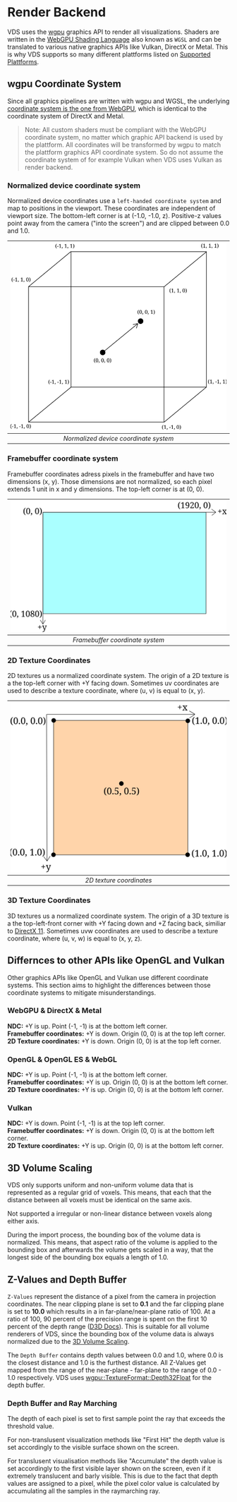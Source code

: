 # Render Backend

VDS uses the [wgpu](https://wgpu.rs/) graphics API to render all visualizations. Shaders are written in the [WebGPU Shading Language](https://gpuweb.github.io/gpuweb/wgsl/) also known as `WGSL` and can be translated to various native graphics APIs like Vulkan, DirectX or Metal. This is why VDS supports so many different plattforms listed on [Supported Plattforms](/supported_plattforms.html).

## wgpu Coordinate System

Since all graphics pipelines are written with wgpu and WGSL, the underlying [coordinate system is the one from WebGPU](https://www.w3.org/TR/webgpu/#coordinate-systems), which is identical to the coordinate system of DirectX and Metal.

> Note: All custom shaders must be compliant with the WebGPU coordinate system, no matter which graphic API backend is used by the plattform. All coordinates will be transformed by wgpu to match the plattform graphics API coordinate system. So do not assume the coordinate system of for example Vulkan when VDS uses Vulkan as render backend.

### Normalized device coordinate system

Normalized device coordinates use a `left-handed coordinate system` and map to positions in the viewport. These coordinates are independent of viewport size. The bottom-left corner is at (-1.0, -1.0, z). Positive-z values point away from the camera ("into the screen") and are clipped between 0.0 and 1.0.

| <img src="images/ndc.svg" alt="Normalized device coordinate system"/> 
| :--------------------------------------:
| _Normalized device coordinate system_

### Framebuffer coordinate system

Framebuffer coordinates adress pixels in the framebuffer and have two dimensions (x, y). Those dimensions are not normalized, so each pixel extends 1 unit in x and y dimensions. The top-left corner is at (0, 0).

| <img src="images/framebuffer.svg" alt="Framebuffer coordinate system"/> 
| :--------------------------------------:
| _Framebuffer coordinate system_


### 2D Texture Coordinates

2D textures us a normalized coordinate system. The origin of a 2D texture is a the top-left corner with +Y facing down. Sometimes uv coordinates are used to describe a texture coordinate, where (u, v) is equal to (x, y).

| <img src="images/2d_texture_coordinates.svg" alt="2D texture coordinates"/> 
| :--------------------------------------:
| _2D texture coordinates_



### 3D Texture Coordinates

3D textures us a normalized coordinate system. The origin of a 3D texture is a the top-left-front corner with +Y facing down and +Z facing back, similiar to [DirectX 11](https://learn.microsoft.com/en-us/windows/win32/direct3d11/overviews-direct3d-11-resources-textures-intro#3d-textures
). Sometimes uvw coordinates are used to describe a texture coordinate, where (u, v, w) is equal to (x, y, z).


## Differnces to other APIs like OpenGL and Vulkan

Other graphics APIs like OpenGL and Vulkan use different coordinate systems. This section aims to highlight the differences between those coordinate systems to mitigate misunderstandings.

### WebGPU & DirectX & Metal
**NDC:** +Y is up. Point (-1, -1) is at the bottom left corner.\
**Framebuffer coordinates:** +Y is down. Origin (0, 0) is at the top left corner.\
**2D Texture coordinates:** +Y is down. Origin (0, 0) is at the top left corner.

### OpenGL & OpenGL ES & WebGL
**NDC:** +Y is up. Point (-1, -1) is at the bottom left corner.\
**Framebuffer coordinates:** +Y is up. Origin (0, 0) is at the bottom left corner.\
**2D Texture coordinates:** +Y is up. Origin (0, 0) is at the bottom left corner.

### Vulkan
**NDC:** +Y is down. Point (-1, -1) is at the top left corner.\
**Framebuffer coordinates:** +Y is down. Origin (0, 0) is at the bottom left corner.\
**2D Texture coordinates:** +Y is up. Origin (0, 0) is at the bottom left corner.

## 3D Volume Scaling

VDS only supports uniform and non-uniform volume data that is represented as a regular grid of voxels. This means, that each that the distance between all voxels must be identical on the same axis.

<!-- TODO: include visual examples here -->

Not supported a irregular or non-linear distance between voxels along either axis.

During the import process, the bounding box of the volume data is normalized. This means, that aspect ratio of the volume is applied to the bounding box and afterwards the volume gets scaled in a way, that the longest side of the bounding box equals a length of 1.0.

## Z-Values and Depth Buffer

`Z-Values` represent the distance of a pixel from the camera in projection coordinates. The near clipping plane is set to **0.1** and the far clipping plane is set to **10.0** which results in a in far-plane/near-plane ratio of 100. At a ratio of 100, 90 percent of the precision range is spent on the first 10 percent of the depth range ([D3D Docs](https://learn.microsoft.com/en-us/windows/win32/direct3d9/depth-buffers)). This is suitable for all volume renderers of VDS, since the bounding box of the volume data is always normalized due to the [3D Volume Scaling](#3d-volume-scaling).

The `Depth Buffer` contains depth values between 0.0 and 1.0, where 0.0 is the closest distance and 1.0 is the furthest distance. All Z-Values get mapped from the range of the near-plane - far-plane to the range of 0.0 - 1.0 respectively. VDS uses [wgpu::TextureFormat::Depth32Float](https://docs.rs/wgpu/latest/wgpu/enum.TextureFormat.html#variant.Depth32Float) for the depth buffer.

### Depth Buffer and Ray Marching

The depth of each pixel is set to first sample point the ray that exceeds the threshold value.

For non-translusent visualization methods like "First Hit" the depth value is set accordingly to the visible surface shown on the screen.

For translusent visualisation methods like "Accumulate" the depth value is set accordingly to the first visible layer shown on the screen, even if it extremely translucent and barly visible. This is due to the fact that depth values are assigned to a pixel, while the pixel color value is calculated by accumulating all the samples in the raymarching ray.

<!-- TODO: Visual debugging
## Visual Debugging

### Coordinates
Visualise position in 3D space with RGB to determine correct orientation in the 3D space coordinate system. Different options are:
- texture coordinates
- bounding box coordinates
- world coordinates
- projection coordinates
- global egui viewport coordinates
- tab view viewport coordinates

### Depth Buffer


### Gradients & Normal Map -->

